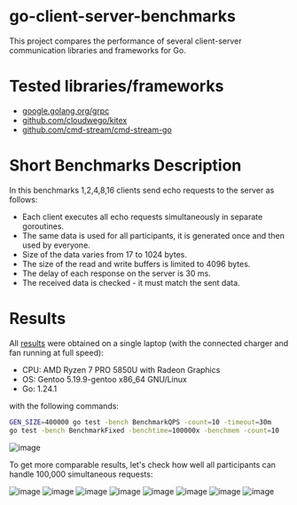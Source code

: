 # go-client-server-benchmarks
This project compares the performance of several client-server communication 
libraries and frameworks for Go.

# Tested libraries/frameworks
- [google.golang.org/grpc](https://pkg.go.dev/google.golang.org/grpc)
- [github.com/cloudwego/kitex](https://github.com/cloudwego/kitex)
- [github.com/cmd-stream/cmd-stream-go](https://github.com/cmd-stream/cmd-stream-go)

# Short Benchmarks Description
In this benchmarks 1,2,4,8,16 clients send echo requests to the server as
follows:
- Each client executes all echo requests simultaneously in separate goroutines.
- The same data is used for all participants, it is generated once and then 
  used by everyone.
- Size of the data varies from 17 to 1024 bytes.
- The size of the read and write buffers is limited to 4096 bytes.
- The delay of each response on the server is 30 ms.
- The received data is checked - it must match the sent data.

# Results
All [results](results) were obtained on a single laptop (with the connected 
charger and fan running at full speed):
- CPU: AMD Ryzen 7 PRO 5850U with Radeon Graphics
- OS: Gentoo 5.19.9-gentoo x86_64 GNU/Linux
- Go: 1.24.1

with the following commands:
```bash
GEN_SIZE=400000 go test -bench BenchmarkQPS -count=10 -timeout=30m
go test -bench BenchmarkFixed -benchtime=100000x -benchmem -count=10
```

![image](results/qps/img/qps.png)

To get more comparable results, let's check how well all participants can 
handle 100,000 simultaneous requests:

![image](results/fixed/img/sec.png)
![image](results/fixed/img/cop.png)
![image](results/fixed/img/max.png)
![image](results/fixed/img/med.png)
![image](results/fixed/img/min.png)
![image](results/fixed/img/p99.png)
![image](results/fixed/img/b.png)
![image](results/fixed/img/allocs.png)
